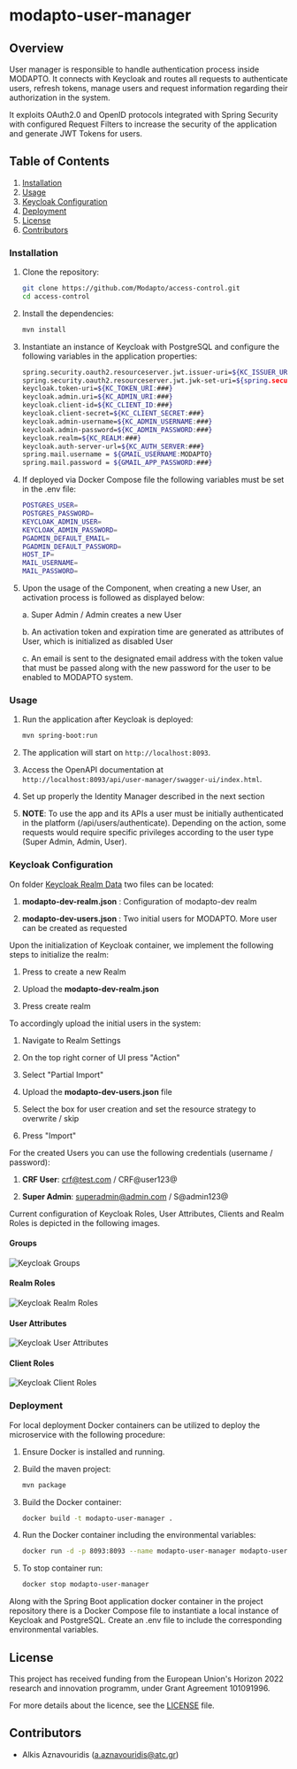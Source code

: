 # modapto-user-manager

## Overview

User manager is responsible to handle authentication process inside MODAPTO. It connects with Keycloak and routes all requests to authenticate
users, refresh tokens, manage users and request information regarding their authorization in the system.

It exploits OAuth2.0 and OpenID protocols integrated with Spring Security with configured Request Filters to increase the security of the application and generate JWT Tokens for users.

## Table of Contents

1. [Installation](#installation)
2. [Usage](#usage)
3. [Keycloak Configuration](#keycloak-configuration)
4. [Deployment](#deployment)
5. [License](#license)
6. [Contributors](#contributors)

### Installation

1. Clone the repository:

    ```sh
    git clone https://github.com/Modapto/access-control.git
    cd access-control
    ```

2. Install the dependencies:

    ```sh
    mvn install
    ```

3. Instantiate an instance of Keycloak with PostgreSQL and configure the following variables in the application properties:

    ```sh
   spring.security.oauth2.resourceserver.jwt.issuer-uri=${KC_ISSUER_URI:###}
   spring.security.oauth2.resourceserver.jwt.jwk-set-uri=${spring.security.oauth2.resourceserver.jwt.issuer-uri}/protocol/openid-connect/certs
   keycloak.token-uri=${KC_TOKEN_URI:###}
   keycloak.admin.uri=${KC_ADMIN_URI:###}
   keycloak.client-id=${KC_CLIENT_ID:###}
   keycloak.client-secret=${KC_CLIENT_SECRET:###}
   keycloak.admin-username=${KC_ADMIN_USERNAME:###}
   keycloak.admin-password=${KC_ADMIN_PASSWORD:###}
   keycloak.realm=${KC_REALM:###}
   keycloak.auth-server-url=${KC_AUTH_SERVER:###}
   spring.mail.username = ${GMAIL_USERNAME:MODAPTO}
   spring.mail.password = ${GMAIL_APP_PASSWORD:###}
    ```

4. If deployed via Docker Compose file the following variables must be set in the .env file:

    ```sh
    POSTGRES_USER=
    POSTGRES_PASSWORD=
    KEYCLOAK_ADMIN_USER=
    KEYCLOAK_ADMIN_PASSWORD=
    PGADMIN_DEFAULT_EMAIL=
    PGADMIN_DEFAULT_PASSWORD=
    HOST_IP=
    MAIL_USERNAME=
    MAIL_PASSWORD=
    ```

5. Upon the usage of the Component, when creating a new User, an activation process is followed as displayed below:

    a. Super Admin / Admin creates a new User

    b. An activation token and expiration time are generated as attributes of User, which is initialized as disabled User

    c. An email is sent to the designated email address with the token value that must be passed along with the new password for the user to be enabled to MODAPTO system.

### Usage

1. Run the application after Keycloak is deployed:

    ```sh
    mvn spring-boot:run
    ```

2. The application will start on `http://localhost:8093`.

3. Access the OpenAPI documentation at `http://localhost:8093/api/user-manager/swagger-ui/index.html`.

4. Set up properly the Identity Manager described in the next section

5. **NOTE**: To use the app and its APIs a user must be initially authenticated in the platform (/api/users/authenticate). Depending on the action, some requests would require specific privileges according to the user type (Super Admin, Admin, User).

### Keycloak Configuration

On folder [Keycloak Realm Data](./Keycloak_Realm_Data) two files can be located:

1. **modapto-dev-realm.json** : Configuration of modapto-dev realm

2. **modapto-dev-users.json** : Two initial users for MODAPTO. More user can be created as requested

Upon the initialization of Keycloak container, we implement the following steps to initialize the realm:

1. Press to create a new Realm

2. Upload the **modapto-dev-realm.json**

3. Press create realm

To accordingly upload the initial users in the system:

1. Navigate to Realm Settings

2. On the top right corner of UI press "Action"

3. Select "Partial Import"

4. Upload the **modapto-dev-users.json** file

5. Select the box for user creation and set the resource strategy to overwrite / skip

6. Press "Import"

For the created Users you can use the following credentials (username / password):

1. **CRF User**: crf@test.com / CRF@user123@

2. **Super Admin**: superadmin@admin.com / S@admin123@

Current configuration of Keycloak Roles, User Attributes, Clients and Realm Roles is depicted in the following images.

#### Groups

![Keycloak Groups](../../blob/main/images/Groups.png)

#### Realm Roles

![Keycloak Realm Roles](../../blob/main/images/Realm_Roles.png)

#### User Attributes

![Keycloak User Attributes](../../blob/main/images/User_Attributes.png)

#### Client Roles

![Keycloak Client Roles](../../blob/main/images/Client_Roles.png)


### Deployment

For local deployment Docker containers can be utilized to deploy the microservice with the following procedure:

1. Ensure Docker is installed and running.

2. Build the maven project:

    ```sh
    mvn package
    ```

3. Build the Docker container:

    ```sh
    docker build -t modapto-user-manager .
    ```

4. Run the Docker container including the environmental variables:

    ```sh
    docker run -d -p 8093:8093 --name modapto-user-manager modapto-user-manager
    ```

5. To stop container run:

    ```sh
   docker stop modapto-user-manager
    ```

Along with the Spring Boot application docker container in the project repository there is a Docker Compose file to instantiate a local instance of Keycloak and PostgreSQL.
Create an .env file to include the corresponding environmental variables.

## License

This project has received funding from the European Union's Horizon 2022 research and innovation programm, under Grant Agreement 101091996.

For more details about the licence, see the [LICENSE](LICENSE) file.

## Contributors

- Alkis Aznavouridis (<a.aznavouridis@atc.gr>)

